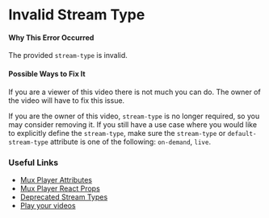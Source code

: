# Invalid Stream Type

#### Why This Error Occurred

The provided `stream-type` is invalid.

#### Possible Ways to Fix It

If you are a viewer of this video there is not much you can do. The owner of the
video will have to fix this issue.

If you are the owner of this video, `stream-type` is no longer required, so you may consider removing it.
If you still have a use case where you would like to explicitly define the `stream-type`, make sure the `stream-type` or
`default-stream-type` attribute is one of the following: `on-demand`, `live`.

### Useful Links

- [Mux Player Attributes](https://github.com/muxinc/elements/tree/main/packages/mux-player#attributes)
- [Mux Player React Props](https://github.com/muxinc/elements/tree/main/packages/mux-player-react#props)
- [Deprecated Stream Types](https://github.com/muxinc/elements/tree/main/errors/deprecated-stream-type)
- [Play your videos](https://docs.mux.com/guides/video/play-your-videos)
